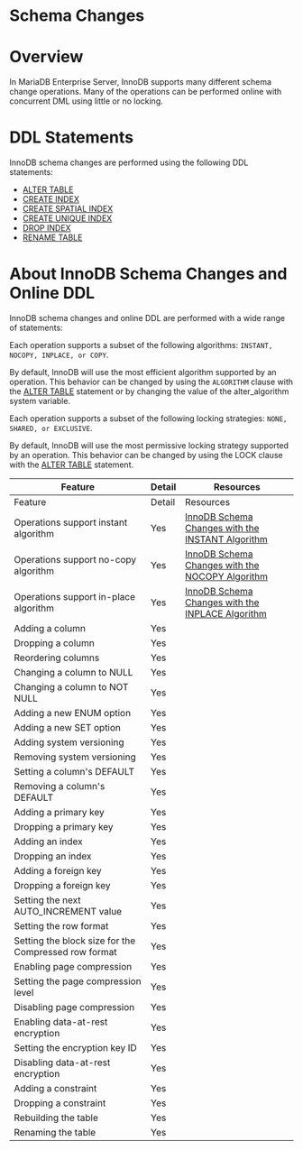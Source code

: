 
# Schema Changes


# Overview


In MariaDB Enterprise Server, InnoDB supports many different schema change operations. Many of the operations can be performed online with concurrent DML using little or no locking.


# DDL Statements


InnoDB schema changes are performed using the following DDL statements:


* [ALTER TABLE](../../../../sql-statements-and-structure/sql-statements/data-definition/alter/alter-table.md)
* [CREATE INDEX](../../../../sql-statements-and-structure/sql-statements/data-definition/create/create-index.md)
* [CREATE SPATIAL INDEX](../../../../sql-statements-and-structure/sql-statements/data-definition/create/create-index.md)
* [CREATE UNIQUE INDEX](../../../../sql-statements-and-structure/sql-statements/data-definition/create/create-index.md)
* [DROP INDEX](../../../../sql-statements-and-structure/sql-statements/data-definition/drop/drop-index.md)
* [RENAME TABLE](../../../../sql-statements-and-structure/sql-statements/data-definition/rename-table.md)


# About InnoDB Schema Changes and Online DDL


InnoDB schema changes and online DDL are performed with a wide range of statements:


Each operation supports a subset of the following algorithms: `INSTANT, NOCOPY, INPLACE, or COPY`.


By default, InnoDB will use the most efficient algorithm supported by an operation. This behavior can be changed by using the `ALGORITHM` clause with the [ALTER TABLE](../../../../sql-statements-and-structure/sql-statements/data-definition/alter/alter-table.md) statement or by changing the value of the alter_algorithm system variable.


Each operation supports a subset of the following locking strategies: `NONE, SHARED, or EXCLUSIVE`.


By default, InnoDB will use the most permissive locking strategy supported by an operation. This behavior can be changed by using the LOCK clause with the [ALTER TABLE](../../../../sql-statements-and-structure/sql-statements/data-definition/alter/alter-table.md) statement.



| Feature | Detail | Resources |
| --- | --- | --- |
| Feature | Detail | Resources |
| Operations support instant algorithm | Yes | [InnoDB Schema Changes with the INSTANT Algorithm](schema-changes-innodb-schema-changes.md) |
| Operations support no-copy algorithm | Yes | [InnoDB Schema Changes with the NOCOPY Algorithm](schema-changes-innodb-schema-changes.md) |
| Operations support in-place algorithm | Yes | [InnoDB Schema Changes with the INPLACE Algorithm](https://mariadb.com/kb/en/%5Binnodb-schema-changes-innodb-schema-changes/#mariadb-enterprise-server-innodb-schema-changes-with-the-inplace-algorithm) |
| Adding a column | Yes |  |
| Dropping a column | Yes |  |
| Reordering columns | Yes |  |
| Changing a column to NULL | Yes |  |
| Changing a column to NOT NULL | Yes |  |
| Adding a new ENUM option | Yes |  |
| Adding a new SET option | Yes |  |
| Adding system versioning | Yes |  |
| Removing system versioning | Yes |  |
| Setting a column's DEFAULT | Yes |  |
| Removing a column's DEFAULT | Yes |  |
| Adding a primary key | Yes |  |
| Dropping a primary key | Yes |  |
| Adding an index | Yes |  |
| Dropping an index | Yes |  |
| Adding a foreign key | Yes |  |
| Dropping a foreign key | Yes |  |
| Setting the next AUTO_INCREMENT value | Yes |  |
| Setting the row format | Yes |  |
| Setting the block size for the Compressed row format | Yes |  |
| Enabling page compression | Yes |  |
| Setting the page compression level | Yes |  |
| Disabling page compression | Yes |  |
| Enabling data-at-rest encryption | Yes |  |
| Setting the encryption key ID | Yes |  |
| Disabling data-at-rest encryption | Yes |  |
| Adding a constraint | Yes |  |
| Dropping a constraint | Yes |  |
| Rebuilding the table | Yes |  |
| Renaming the table | Yes |  |


